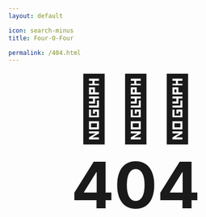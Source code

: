 ```yaml
---
layout: default

icon: search-minus
title: Four-O-Four

permalink: /404.html
---
```


<p style='text-align:center; margin-top:-0.25em;'>
  <span style='font-size:9em'>
    &#x1F937;&#x1F3FB;&#x200D;&#x2642;&#xFE0F;
    <b class='color-faded color-accent'>404</b>
  </span>
</p>
